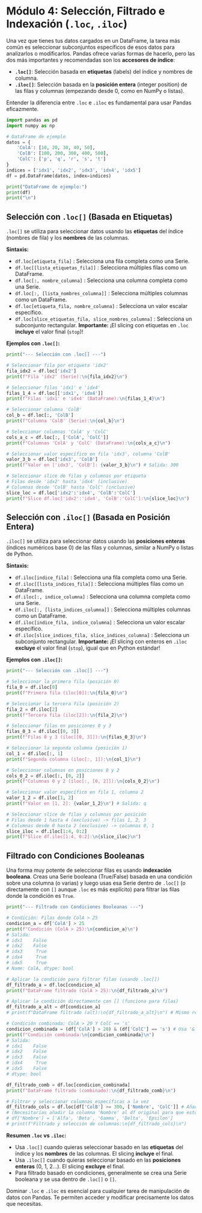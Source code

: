 # Módulo 4: Selección, Filtrado e Indexación (`.loc`, `.iloc`)

Una vez que tienes tus datos cargados en un DataFrame, la tarea más común es seleccionar subconjuntos específicos de esos datos para analizarlos o modificarlos. Pandas ofrece varias formas de hacerlo, pero las dos más importantes y recomendadas son los **accesores de índice**:

*   **`.loc[]`**: Selección basada en **etiquetas** (labels) del índice y nombres de columna.
*   **`.iloc[]`**: Selección basada en la **posición entera** (integer position) de las filas y columnas (empezando desde 0, como en NumPy o listas).

Entender la diferencia entre `.loc` e `.iloc` es fundamental para usar Pandas eficazmente.

```python
import pandas as pd
import numpy as np

# DataFrame de ejemplo
datos = {
    'ColA': [10, 20, 30, 40, 50],
    'ColB': [100, 200, 300, 400, 500],
    'ColC': ['p', 'q', 'r', 's', 't']
}
indices = ['idx1', 'idx2', 'idx3', 'idx4', 'idx5']
df = pd.DataFrame(datos, index=indices)

print("DataFrame de ejemplo:")
print(df)
print("\n")
```

## Selección con `.loc[]` (Basada en Etiquetas)

`.loc[]` se utiliza para seleccionar datos usando las **etiquetas** del índice (nombres de fila) y los **nombres** de las columnas.

**Sintaxis:**

*   `df.loc[etiqueta_fila]` : Selecciona una fila completa como una Serie.
*   `df.loc[[lista_etiquetas_fila]]` : Selecciona múltiples filas como un DataFrame.
*   `df.loc[:, nombre_columna]` : Selecciona una columna completa como una Serie.
*   `df.loc[:, [lista_nombres_columna]]` : Selecciona múltiples columnas como un DataFrame.
*   `df.loc[etiqueta_fila, nombre_columna]` : Selecciona un valor escalar específico.
*   `df.loc[slice_etiquetas_fila, slice_nombres_columna]` : Selecciona un subconjunto rectangular. **Importante:** ¡El slicing con etiquetas en `.loc` **incluye** el valor final (`stop`)!

**Ejemplos con `.loc[]`:**

```python
print("--- Selección con .loc[] ---")

# Seleccionar fila por etiqueta 'idx2'
fila_idx2 = df.loc['idx2']
print(f"Fila 'idx2' (Serie):\n{fila_idx2}\n")

# Seleccionar filas 'idx1' e 'idx4'
filas_1_4 = df.loc[['idx1', 'idx4']]
print(f"Filas 'idx1' e 'idx4' (DataFrame):\n{filas_1_4}\n")

# Seleccionar columna 'ColB'
col_b = df.loc[:, 'ColB']
print(f"Columna 'ColB' (Serie):\n{col_b}\n")

# Seleccionar columnas 'ColA' y 'ColC'
cols_a_c = df.loc[:, ['ColA', 'ColC']]
print(f"Columnas 'ColA' y 'ColC' (DataFrame):\n{cols_a_c}\n")

# Seleccionar valor específico en fila 'idx3', columna 'ColB'
valor_3_b = df.loc['idx3', 'ColB']
print(f"Valor en ['idx3', 'ColB']: {valor_3_b}\n") # Salida: 300

# Seleccionar slice de filas y columnas por etiqueta
# Filas desde 'idx2' hasta 'idx4' (inclusive)
# Columnas desde 'ColB' hasta 'ColC' (inclusive)
slice_loc = df.loc['idx2':'idx4', 'ColB':'ColC']
print(f"Slice df.loc['idx2':'idx4', 'ColB':'ColC']:\n{slice_loc}\n")
```

## Selección con `.iloc[]` (Basada en Posición Entera)

`.iloc[]` se utiliza para seleccionar datos usando las **posiciones enteras** (índices numéricos base 0) de las filas y columnas, similar a NumPy o listas de Python.

**Sintaxis:**

*   `df.iloc[indice_fila]` : Selecciona una fila completa como una Serie.
*   `df.iloc[[lista_indices_fila]]` : Selecciona múltiples filas como un DataFrame.
*   `df.iloc[:, indice_columna]` : Selecciona una columna completa como una Serie.
*   `df.iloc[:, [lista_indices_columna]]` : Selecciona múltiples columnas como un DataFrame.
*   `df.iloc[indice_fila, indice_columna]` : Selecciona un valor escalar específico.
*   `df.iloc[slice_indices_fila, slice_indices_columna]` : Selecciona un subconjunto rectangular. **Importante:** ¡El slicing con enteros en `.iloc` **excluye** el valor final (`stop`), igual que en Python estándar!

**Ejemplos con `.iloc[]`:**

```python
print("--- Selección con .iloc[] ---")

# Seleccionar la primera fila (posición 0)
fila_0 = df.iloc[0]
print(f"Primera fila (iloc[0]):\n{fila_0}\n")

# Seleccionar la tercera fila (posición 2)
fila_2 = df.iloc[2]
print(f"Tercera fila (iloc[2]):\n{fila_2}\n")

# Seleccionar filas en posiciones 0 y 3
filas_0_3 = df.iloc[[0, 3]]
print(f"Filas 0 y 3 (iloc[[0, 3]]):\n{filas_0_3}\n")

# Seleccionar la segunda columna (posición 1)
col_1 = df.iloc[:, 1]
print(f"Segunda columna (iloc[:, 1]):\n{col_1}\n")

# Seleccionar columnas en posiciones 0 y 2
cols_0_2 = df.iloc[:, [0, 2]]
print(f"Columnas 0 y 2 (iloc[:, [0, 2]]):\n{cols_0_2}\n")

# Seleccionar valor específico en fila 1, columna 2
valor_1_2 = df.iloc[1, 2]
print(f"Valor en [1, 2]: {valor_1_2}\n") # Salida: q

# Seleccionar slice de filas y columnas por posición
# Filas desde 1 hasta 4 (exclusive) -> filas 1, 2, 3
# Columnas desde 0 hasta 2 (exclusive) -> columnas 0, 1
slice_iloc = df.iloc[1:4, 0:2]
print(f"Slice df.iloc[1:4, 0:2]:\n{slice_iloc}\n")
```

## Filtrado con Condiciones Booleanas

Una forma muy potente de seleccionar filas es usando **indexación booleana**. Creas una Serie booleana (True/False) basada en una condición sobre una columna (o varias) y luego usas esa Serie dentro de `.loc[]` (o directamente con `[]` aunque `.loc` es más explícito) para filtrar las filas donde la condición es `True`.

```python
print("--- Filtrado con Condiciones Booleanas ---")

# Condición: Filas donde ColA > 25
condicion_a = df['ColA'] > 25
print(f"Condición (ColA > 25):\n{condicion_a}\n")
# Salida:
# idx1    False
# idx2    False
# idx3     True
# idx4     True
# idx5     True
# Name: ColA, dtype: bool

# Aplicar la condición para filtrar filas (usando .loc[])
df_filtrado_a = df.loc[condicion_a]
print(f"DataFrame filtrado (ColA > 25):\n{df_filtrado_a}\n")

# Aplicar la condición directamente con [] (funciona para filas)
df_filtrado_a_alt = df[condicion_a]
# print(f"DataFrame filtrado (alt):\n{df_filtrado_a_alt}\n") # Mismo resultado

# Condición combinada: ColA > 20 Y ColC == 's'
condicion_combinada = (df['ColA'] > 20) & (df['ColC'] == 's') # Usa '&' para AND, '|' para OR, '~' para NOT
print(f"Condición combinada:\n{condicion_combinada}\n")
# Salida:
# idx1    False
# idx2    False
# idx3    False
# idx4     True
# idx5    False
# dtype: bool

df_filtrado_comb = df.loc[condicion_combinada]
print(f"DataFrame filtrado (combinado):\n{df_filtrado_comb}\n")

# Filtrar y seleccionar columnas específicas a la vez
df_filtrado_cols = df.loc[df['ColB'] >= 300, ['Nombre', 'ColC']] # Añadimos una columna Nombre para el ejemplo
# (Necesitarías añadir la columna 'Nombre' al df original para que esto funcione)
# df['Nombre'] = ['Alfa', 'Beta', 'Gamma', 'Delta', 'Epsilon']
# print(f"Filtrado y selección de columnas:\n{df_filtrado_cols}\n")
```

**Resumen `.loc` vs `.iloc`:**

*   Usa `.loc[]` cuando quieras seleccionar basado en las **etiquetas** del índice y los **nombres** de las columnas. El slicing **incluye** el final.
*   Usa `.iloc[]` cuando quieras seleccionar basado en las **posiciones enteras** (0, 1, 2...). El slicing **excluye** el final.
*   Para filtrado basado en condiciones, generalmente se crea una Serie booleana y se usa dentro de `.loc[]` o `[]`.

Dominar `.loc` e `.iloc` es esencial para cualquier tarea de manipulación de datos con Pandas. Te permiten acceder y modificar precisamente los datos que necesitas.
